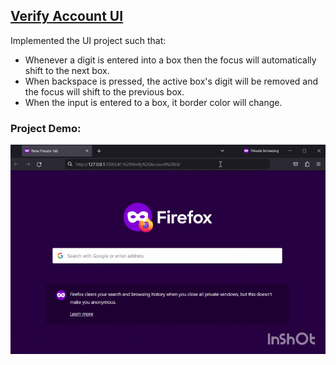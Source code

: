 ## [Verify Account UI](https://50projectsbymilan.000webhostapp.com/50projects/41_verify_account_ui)
Implemented the UI project such that:
- Whenever a digit is entered into a box then the focus will automatically shift to the next box.
- When backspace is pressed, the active box's digit will be removed and the focus will shift to the previous box.
- When the input is entered to a box, it border color will change.


### Project Demo:
![Project Demo](https://github.com/milan-vishnoi/50-Days-50-Projects/blob/main/41.%20Verify%20Account%20UI/demo.gif)